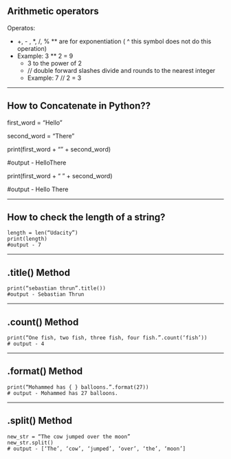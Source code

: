 ## Arithmetic operators
Operatos: 
* +, - , *, /, %
** are for exponentiation ( ^ this symbol does not do this operation)
* Example:  3 ** 2 = 9
    * 3 to the power of 2
    * // double forward slashes divide and rounds to the nearest integer
    * Example: 7 // 2 = 3

---

## How to Concatenate in Python??

first_word = “Hello”

second_word = “There”

print(first_word + “” + second_word)


#output - HelloThere

print(first_word + “ ” + second_word)

#output - Hello There

---

## How to check the length of a string?

	length = len(“Udacity”)
	print(length)
	#output - 7

---

## .title() Method

	print(“sebastian thrun”.title())
	#output - Sebastian Thrun

---

## .count() Method
	
	print(“One fish, two fish, three fish, four fish.”.count(‘fish’))
	# output - 4

---

## .format() Method
	
	print(“Mohammed has { } balloons.”.format(27))
	# output - Mohammed has 27 balloons.

---

## .split() Method
	
	new_str = “The cow jumped over the moon”
	new_str.split()
	# output - [‘The’, ‘cow’, ‘jumped’, ‘over’, ‘the’, ‘moon’]
